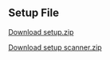 ## Setup File

[Download setup.zip](https://drive.google.com/file/d/1Izm33zrdzhyUy8O2kZ0x_tsOOSU9Pb4G/view?usp=sharing)

[Download setup scanner.zip](https://drive.google.com/file/d/16iJcwBmFojtYfa8NOYzvjzNOILKDCd5m/view?usp=sharing)




